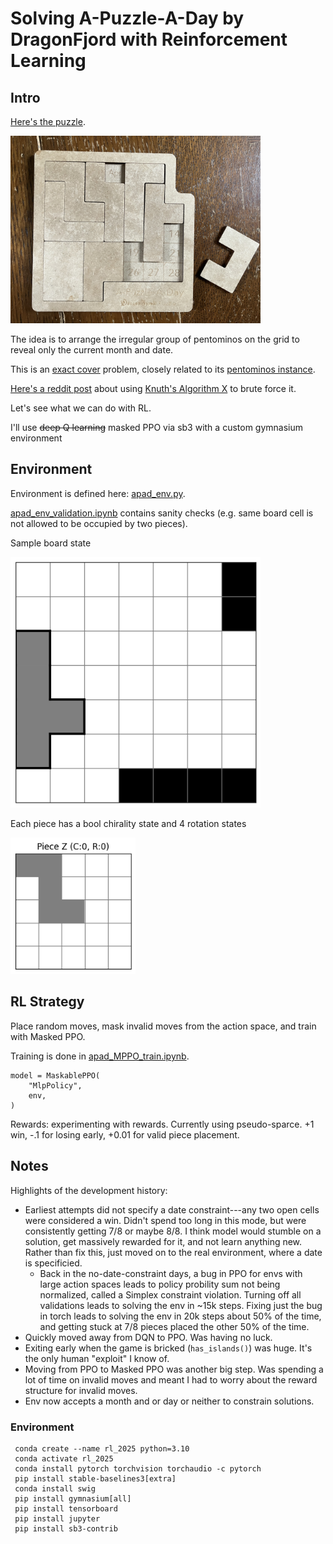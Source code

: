 # Solving A-Puzzle-A-Day by DragonFjord with Reinforcement Learning

## Intro

[Here's the puzzle](https://www.dragonfjord.com/product/a-puzzle-a-day/).

<img src="imgs/puzzle.jpg" alt="My puzzle, ready for an April 14th solution" width="400"/>

The idea is to arrange the irregular group of pentominos on the grid to reveal only the current month and date.

This is an [exact cover](https://en.wikipedia.org/wiki/Exact_cover) problem, closely related to its [pentominos instance](https://en.wikipedia.org/wiki/Exact_cover#Pentomino_tiling).

[Here's a reddit post](https://www.reddit.com/r/puzzles/comments/t9uejy/analysis_of_a_puzzle_a_day/) about using [Knuth's Algorithm X](https://en.wikipedia.org/wiki/Knuth%27s_Algorithm_X) to brute force it.

Let's see what we can do with RL.

I'll use ~~deep Q learning~~ masked PPO via sb3 with a custom gymnasium environment

## Environment

Environment is defined here: [apad_env.py](apad_env.py).

[apad_env_validation.ipynb](apad_env_validation.ipynb) contains sanity checks (e.g. same board cell is not allowed to be occupied by two pieces).

Sample board state

<img src="imgs/board_state.png" alt="" width="400"/>

Each piece has a bool chirality state and 4 rotation states

<img src="imgs/single_piece.png" alt="" width="200"/>

## RL Strategy

Place random moves, mask invalid moves from the action space, and train with Masked PPO.

Training is done in [apad_MPPO_train.ipynb](apad_MPPO_train.ipynb).

```
model = MaskablePPO(
    "MlpPolicy",
    env,
)
```

Rewards: experimenting with rewards. Currently using pseudo-sparce. +1 win, -.1 for losing early, +0.01 for valid piece placement.

## Notes

Highlights of the development history:
- Earliest attempts did not specify a date constraint---any two open cells were considered a win. Didn't spend too long in this mode, but were consistently getting 7/8 or maybe 8/8. I think model would stumble on a solution, get massively rewarded for it, and not learn anything new. Rather than fix this, just moved on to the real environment, where a date is specificied.
    - Back in the no-date-constraint days, a bug in PPO for envs with large action spaces leads to policy probility sum not being normalized, called a Simplex constraint violation. Turning off all validations leads to solving the env in ~15k steps. Fixing just the bug in torch leads to solving the env in 20k steps about 50% of the time, and getting stuck at 7/8 pieces placed the other 50% of the time.
- Quickly moved away from DQN to PPO. Was having no luck.
- Exiting early when the game is bricked (`has_islands()`) was huge. It's the only human "exploit" I know of.
- Moving from PPO to Masked PPO was another big step. Was spending a lot of time on invalid moves and meant I had to worry about the reward structure for invalid moves.
- Env now accepts a month and or day or neither to constrain solutions.

### Environment

```
 conda create --name rl_2025 python=3.10
 conda activate rl_2025
 conda install pytorch torchvision torchaudio -c pytorch
 pip install stable-baselines3[extra]
 conda install swig
 pip install gymnasium[all]
 pip install tensorboard
 pip install jupyter
 pip install sb3-contrib
```

